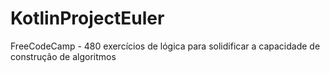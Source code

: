 # KotlinProjectEuler
FreeCodeCamp - 480 exercícios de lógica para solidificar a capacidade de construção de algoritmos
